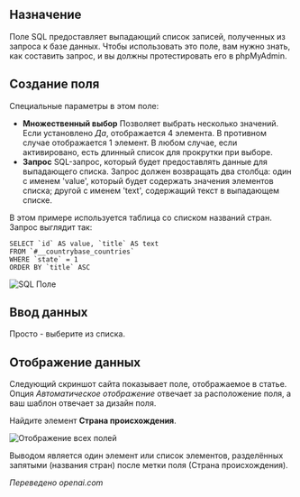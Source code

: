 <!-- Filename: J3.x:Adding_custom_fields/Sql_Field / Display title: Поле SQL -->

## Назначение

Поле SQL предоставляет выпадающий список записей, полученных из запроса к базе данных. Чтобы использовать это поле, вам нужно знать, как составить запрос, и вы должны протестировать его в phpMyAdmin.


## Создание поля

Специальные параметры в этом поле:

- **Множественный выбор** Позволяет выбрать несколько значений. Если установлено *Да*, отображается 4 элемента. В противном случае отображается 1 элемент. В любом случае, если активировано, есть длинный список для прокрутки при выборе.
- **Запрос** SQL-запрос, который будет предоставлять данные для выпадающего списка. Запрос должен возвращать два столбца: один с именем 'value', который будет содержать значения элементов списка; другой с именем 'text', содержащий текст в выпадающем списке.

В этом примере используется таблица со списком названий стран. Запрос выглядит так:
```
SELECT `id` AS value, `title` AS text
FROM `#__countrybase_countries`
WHERE `state` = 1
ORDER BY `title` ASC
```
![SQL Поле](../../../en/images/fields/fields-sql.png "SQL Поле")

## Ввод данных

Просто - выберите из списка.


## Отображение данных

Следующий скриншот сайта показывает поле, отображаемое в статье. Опция *Автоматическое отображение* отвечает за расположение поля, а ваш шаблон отвечает за дизайн поля.

Найдите элемент **Страна происхождения**.

![Отображение всех полей](../../../en/images/fields/fields-display.png "Отображение полей")

Выводом является один элемент или список элементов, разделённых запятыми (названия стран) после метки поля (Страна происхождения). 

*Переведено openai.com*

